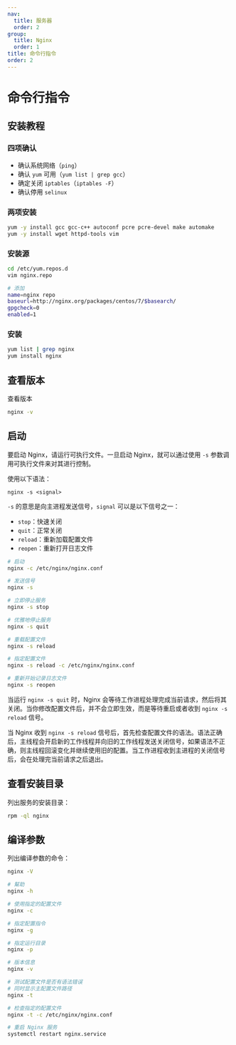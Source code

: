 ```yaml
---
nav:
  title: 服务器
  order: 2
group:
  title: Nginx
  order: 1
title: 命令行指令
order: 2
---
```


# 命令行指令

## 安装教程

### 四项确认

- 确认系统网络（`ping`）
- 确认 `yum` 可用（`yum list | grep gcc`）
- 确定关闭 `iptables`（`iptables -F`）
- 确认停用 `selinux`

### 两项安装

```bash
yum -y install gcc gcc-c++ autoconf pcre pcre-devel make automake
yum -y install wget httpd-tools vim
```

### 安装源

```bash
cd /etc/yum.repos.d
vim nginx.repo

# 添加
name=nginx repo
baseurl=http://nginx.org/packages/centos/7/$basearch/
gpgcheck=0
enabled=1
```

### 安装

```bash
yum list | grep nginx
yum install nginx
```

## 查看版本

查看版本

```bash
nginx -v
```

## 启动

要启动 Nginx，请运行可执行文件。一旦启动 Nginx，就可以通过使用 `-s` 参数调用可执行文件来对其进行控制。

使用以下语法：

```
nginx -s <signal>
```

`-s` 的意思是向主进程发送信号，`signal` 可以是以下信号之一：

- `stop`：快速关闭
- `quit`：正常关闭
- `reload`：重新加载配置文件
- `reopen`：重新打开日志文件

```bash
# 启动
nginx -c /etc/nginx/nginx.conf

# 发送信号
nginx -s

# 立即停止服务
nginx -s stop

# 优雅地停止服务
nginx -s quit

# 重载配置文件
nginx -s reload

# 指定配置文件
nginx -s reload -c /etc/nginx/nginx.conf

# 重新开始记录日志文件
nginx -s reopen
```

当运行 `nginx -s quit` 时，Nginx 会等待工作进程处理完成当前请求，然后将其关闭。当你修改配置文件后，并不会立即生效，而是等待重启或者收到 `nginx -s reload` 信号。

当 Nginx 收到 `nginx -s reload` 信号后，首先检查配置文件的语法。语法正确后，主线程会开启新的工作线程并向旧的工作线程发送关闭信号，如果语法不正确，则主线程回滚变化并继续使用旧的配置。当工作进程收到主进程的关闭信号后，会在处理完当前请求之后退出。

## 查看安装目录

列出服务的安装目录：

```bash
rpm -ql nginx
```

## 编译参数

列出编译参数的命令：

```bash
nginx -V

# 幫助
nginx -h

# 使用指定的配置文件
nginx -c

# 指定配置指令
nginx -g

# 指定运行目录
nginx -p

# 版本信息
nginx -v

# 测试配置文件是否有语法错误
# 同时显示主配置文件路径
nginx -t

# 检查指定的配置文件
nginx -t -c /etc/nginx/nginx.conf

# 重启 Nginx 服务
systemctl restart nginx.service
```
